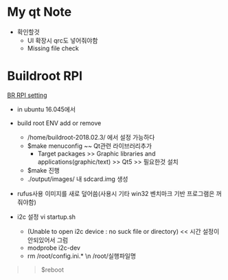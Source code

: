 # My qt Note  
- 확인할것
  - UI 확장시 qrc도 넣어줘야함
  - Missing file check
 
# Buildroot RPI 
[BR RPI setting](https://ebeenarticle.tistory.com/entry/Raspberry-Pi-3-B-with-Buildroot-QT-56)
- in ubuntu 16.045에서
- build root ENV add or remove  
  - /home/buildroot-2018.02.3/ 에서 설정 가능하다  
  - $make menuconfig ~~ Qt관련 라이브러리추가  
    - Target packages >> Graphic libraries and applications(graphic/text) >> Qt5 >> 필요한것 설치  
  - $make 진행  
  - ./output/images/ 내 sdcard.img 생성  
  
- rufus사용 이미지를 새로 덮어씀(사용시 기타 win32 벤치마크 기반 프로그램은 꺼줘야함)  
- i2c 설정 vi startup.sh
  - (Unable to open i2c device : no suck file or directory) << 시간 설정이 안되있어서 그럼
  - modprobe i2c-dev
  - rm /root/config.ini.* \n /root/실행파일명
 >> $reboot 

